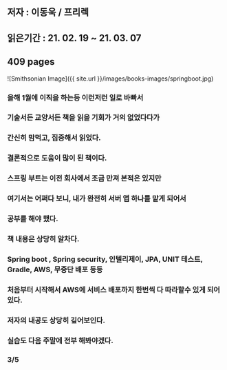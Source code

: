 ## 저자 : 이동욱  / 프리렉

## 읽은기간 : 21. 02. 19 ~ 21. 03. 07

## 409 pages

![Smithsonian Image]({{ site.url }}/images/books-images/springboot.jpg)

### 올해 1월에 이직을 하는등 이런저런 일로 바빠서

### 기술서든 교양서든 책을 읽을 기회가 거의 없었다다가

### 간신히 맘먹고, 집중해서 읽었다.

### 결론적으로 도움이 많이 된 책이다.

### 스프링 부트는 이전 회사에서 조금 만져 본적은 있지만

### 여기서는 어쩌다 보니, 내가 완전히 서버 앱 하나를 맡게 되어서

### 공부를 해야 했다.

### 책 내용은 상당히 알차다.

### Spring boot , Spring security, 인텔리제이, JPA, UNIT 테스트, Gradle, AWS, 무중단 배포 등등

### 처음부터 시작해서 AWS에 서비스 배포까지 한번씩 다 따라할수 있게 되어있다.

### 저자의 내공도 상당히 깊어보인다.

### 실습도 다음 주말에 전부 해봐야겠다.

### 3/5